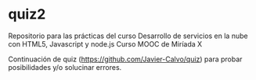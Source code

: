 # quiz2

Repositorio para las prácticas del curso Desarrollo de servicios en la nube con HTML5, Javascript y node.js
Curso MOOC de Miríada X

Continuación de quiz (https://github.com/Javier-Calvo/quiz) para probar posibilidades y/o solucinar errores.
